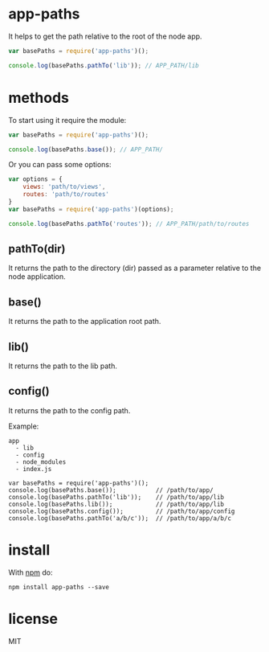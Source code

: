 # app-paths

It helps to get the path relative to the root of the node app.

```js
var basePaths = require('app-paths')();

console.log(basePaths.pathTo('lib')); // APP_PATH/lib
```

# methods

To start using it require the module:

```js
var basePaths = require('app-paths')();

console.log(basePaths.base()); // APP_PATH/

```
Or you can pass some options:

```js
var options = {
    views: 'path/to/views',
    routes: 'path/to/routes'
}
var basePaths = require('app-paths')(options);

console.log(basePaths.pathTo('routes')); // APP_PATH/path/to/routes

```

## pathTo(dir)

It returns the path to the directory (dir) passed as a parameter relative to the node application.

## base()

It returns the path to the application root path.

## lib()

It returns the path to the lib path.

## config()

It returns the path to the config path.

Example:
```
app
  - lib
  - config
  - node_modules
  - index.js

var basePaths = require('app-paths')();
console.log(basePaths.base());           // /path/to/app/
console.log(basePaths.pathTo('lib'));    // /path/to/app/lib
console.log(basePaths.lib());            // /path/to/app/lib
console.log(basePaths.config());         // /path/to/app/config
console.log(basePaths.pathTo('a/b/c'));  // /path/to/app/a/b/c
```

# install

With [npm](http://npmjs.org) do:

```
npm install app-paths --save
```
# license

MIT
